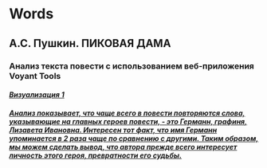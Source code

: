 # Words

<h2><b>А.С. Пушкин. 
  ПИКОВАЯ ДАМА</b></h2>
  <h3>Анализ текста повести с использованием веб-приложения Voyant Tools</h3>
 
<h4><em><a href=https://voyant-tools.org/?stopList=keywords-d6c030fdc2bca26832a3ed65ada5297f&panels=cirrus%2Creader%2Ctrends%2Csummary%2Ccontexts&corpus=0965b50470339dc468ee9885bfb1c03f>Визуализация 1</h4></em>

<h4><em> Анализ показывает, что чаще всего в повести повторяются слова, указывающие на главных героев повести, - это Германн, графиня, Лизавета Ивановна. Интересен тот факт, что имя Германн упоминается в 2 раза чаще по сравнению с другими. Таким образом, мы можем сделать вывод, что автора прежде всего интересует личность этого героя, превратности его судьбы.</h4></em>

